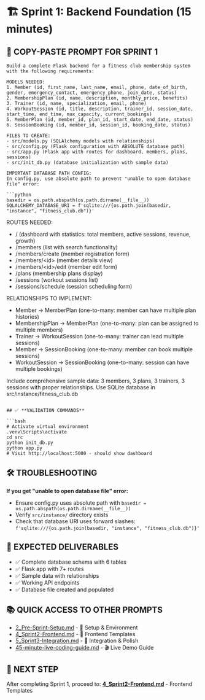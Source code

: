 # 🏗️ Sprint 1: Backend Foundation (15 minutes)

## 🎯 **COPY-PASTE PROMPT FOR SPRINT 1**

````text
Build a complete Flask backend for a fitness club membership system with the following requirements:

MODELS NEEDED:
1. Member (id, first_name, last_name, email, phone, date_of_birth, gender, emergency_contact, emergency_phone, join_date, status)
2. MembershipPlan (id, name, description, monthly_price, benefits)
3. Trainer (id, name, specialization, email, phone)
4. WorkoutSession (id, title, description, trainer_id, session_date, start_time, end_time, max_capacity, current_bookings)
5. MemberPlan (id, member_id, plan_id, start_date, end_date, status)
6. SessionBooking (id, member_id, session_id, booking_date, status)

FILES TO CREATE:
- src/models.py (SQLAlchemy models with relationships)
- src/config.py (Flask configuration with ABSOLUTE database path)
- src/app.py (Flask app with routes for dashboard, members, plans, sessions)
- src/init_db.py (database initialization with sample data)

IMPORTANT DATABASE PATH CONFIG:
In config.py, use absolute path to prevent "unable to open database file" error:

```python
basedir = os.path.abspath(os.path.dirname(__file__))
SQLALCHEMY_DATABASE_URI = f'sqlite:///{os.path.join(basedir, "instance", "fitness_club.db")}'
````

ROUTES NEEDED:

- / (dashboard with statistics: total members, active sessions, revenue, growth)
- /members (list with search functionality)
- /members/create (member registration form)
- /members/\<id\> (member details view)
- /members/\<id\>/edit (member edit form)
- /plans (membership plans display)
- /sessions (workout sessions list)
- /sessions/schedule (session scheduling form)

RELATIONSHIPS TO IMPLEMENT:

- Member → MemberPlan (one-to-many: member can have multiple plan histories)
- MembershipPlan → MemberPlan (one-to-many: plan can be assigned to multiple members)
- Trainer → WorkoutSession (one-to-many: trainer can lead multiple sessions)
- Member → SessionBooking (one-to-many: member can book multiple sessions)
- WorkoutSession → SessionBooking (one-to-many: session can have multiple bookings)

Include comprehensive sample data: 3 members, 3 plans, 3 trainers, 3 sessions with proper relationships.
Use SQLite database in src/instance/fitness_club.db

````

## ✅ **VALIDATION COMMANDS**

```bash
# Activate virtual environment
.venv\Scripts\activate
cd src
python init_db.py
python app.py
# Visit http://localhost:5000 - should show dashboard
````

## 🛠️ **TROUBLESHOOTING**

**If you get "unable to open database file" error:**

- Ensure config.py uses absolute path with `basedir = os.path.abspath(os.path.dirname(__file__))`
- Verify `src/instance/` directory exists
- Check that database URI uses forward slashes: `f'sqlite:///{os.path.join(basedir, "instance", "fitness_club.db")}'`

## 🎯 **EXPECTED DELIVERABLES**

- ✅ Complete database schema with 6 tables
- ✅ Flask app with 7+ routes
- ✅ Sample data with relationships
- ✅ Working API endpoints
- ✅ Database file created and populated

## 📚 **QUICK ACCESS TO OTHER PROMPTS**

- [2_Pre-Sprint-Setup.md](2_Pre-Sprint-Setup.md) - 🔧 Setup & Environment
- [4_Sprint2-Frontend.md](4_Sprint2-Frontend.md) - 🎨 Frontend Templates
- [5_Sprint3-Integration.md](5_Sprint3-Integration.md) - 🔗 Integration & Polish
- [45-minute-live-coding-guide.md](45-minute-live-coding-guide.md) - 🎬 Live Demo Guide

## 🎯 **NEXT STEP**

After completing Sprint 1, proceed to: **[4_Sprint2-Frontend.md](4_Sprint2-Frontend.md)** - Frontend Templates
